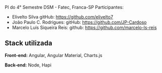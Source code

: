 PI do 4° Semestre
DSM - Fatec, Franca-SP
Participantes:

- Elivelto Silva
    gitHub: https://github.com/elivelto7
- João Paulo C. Rodrigues:
    gitHub: https://github.com/JP-Cardoso
- Marcelo Luís Siqueira Reis:
    github: https://github.com/marcelo-ls-reis

## Stack utilizada

**Front-end:** Angular, Angular Material, Charts.js

**Back-end:** Node, Hapi
